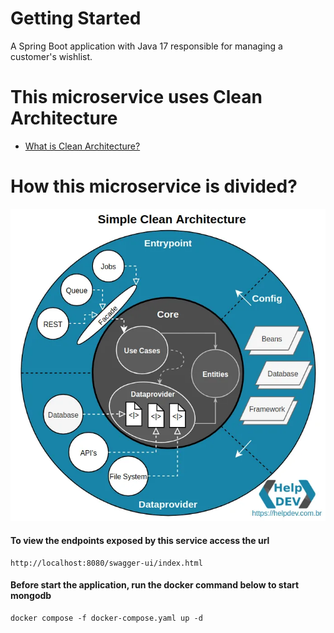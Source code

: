 # Getting Started

A Spring Boot application with Java 17 responsible for managing a customer's wishlist.

# This microservice uses Clean Architecture
- [What is Clean Architecture?](https://medium.com/luizalabs/descomplicando-a-clean-architecture-cf4dfc4a1ac6)

# How this microservice is divided?

![drawing](src/main/resources/static/simple-clean-arch.webp)

#### To view the endpoints exposed by this service access the url
``` 
http://localhost:8080/swagger-ui/index.html
```

#### Before start the application, run the docker command below to start mongodb
```
docker compose -f docker-compose.yaml up -d
```
